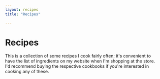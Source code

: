 ```yaml
---
layout: recipes
title: "Recipes"

---
```


# Recipes

This is a collection of some recipes I cook fairly often; it's convenient to
have the list of ingredients on my website when I'm shopping at the store. I'd
recommend buying the respective cookbooks if you're interested in cooking any
of these.
